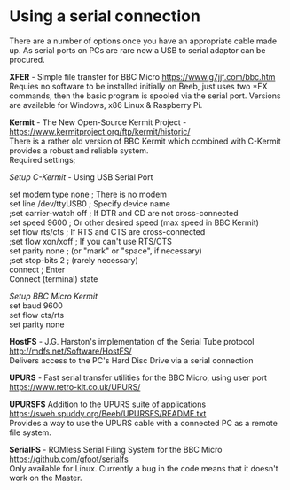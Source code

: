 # Using a serial connection

There are a number of options once you have an appropriate cable made up. As serial ports on PCs are rare now a USB to serial adaptor can be procured.

<b>XFER</b> - Simple file transfer for BBC Micro
https://www.g7jjf.com/bbc.htm<br>
Requies no software to be installed initially on Beeb, just uses two *FX commands, then the basic program is spooled via the serial port. Versions are available for Windows, x86 Linux & Raspberry Pi.

<b>Kermit</b> -  The New Open-Source Kermit Project - https://www.kermitproject.org/ftp/kermit/historic/<br>
There is a rather old version of BBC Kermit which combined with C-Kermit provides a robust and reliable system.<br>
Required settings;

<em>Setup C-Kermit</em> - Using USB Serial Port

set modem type none        ; There is no modem<br>
set line /dev/ttyUSB0        ; Specify device name<br>
;set carrier-watch off      ; If DTR and CD are not cross-connected<br>
set speed 9600            ; Or other desired speed (max speed in BBC Kermit)<br>
set flow rts/cts           ; If RTS and CTS are cross-connected<br>
;set flow xon/xoff          ; If you can't use RTS/CTS<br>
set parity none            ; (or "mark" or "space", if necessary)<br>
;set stop-bits 2            ; (rarely necessary)<br>
connect                    ; Enter<br> Connect (terminal) state

<em>Setup BBC Micro Kermit</em><br>
set baud 9600<br>
set flow cts/rts<br>
set parity none<br>

<b>HostFS</b> - J.G. Harston's implementation of the Serial Tube protocol  http://mdfs.net/Software/HostFS/<br>
Delivers access to the PC's Hard Disc Drive via a serial connection

<b>UPURS</b> - Fast serial transfer utilities for the BBC Micro, using user port
https://www.retro-kit.co.uk/UPURS/

<b>UPURSFS</b> Addition to the UPURS suite of applications  https://sweh.spuddy.org/Beeb/UPURSFS/README.txt<br> Provides a way to use the UPURS cable with a connected PC as a remote file system.

<b>SerialFS</b> - ROMless Serial Filing System for the BBC Micro
https://github.com/gfoot/serialfs<br>
Only available for Linux. Currently a bug in the code means that it doesn't work on the Master.
